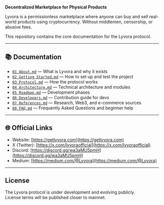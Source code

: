 

**Decentralized Marketplace for Physical Products**

Lyvora is a permissionless marketplace where anyone can buy and sell real-world products using cryptocurrency. Without middlemen, censorship, or abusive fees.

This repository contains the core documentation for the Lyvora protocol.

---

## 📚 Documentation
- [`01 About.md`](01%20About.md) — What is Lyvora and why it exists  
- [`02 Getting Started.md`](02%20Getting%20Started.md) — How to set up and test the project  
- [`03 Protocol.md`](03%20Protocol.md) — How the protocol works  
- [`04 Architecture.md`](04%20Architecture.md) — Technical architecture and modules  
- [`05 Roadmap.md`](05%20Roadmap.md) — Development phases  
- [`06 Developers.md`](06%20Developers.md) — Contribution guide for devs  
- [`07 References.md`](07%20References.md) — Research, Web3, and e-commerce sources  
- [`08 FAQ.md`](08%20FAQ.md) — Frequently Asked Questions and beginner help

---

## 🌐 Official Links

- Website: [https://getlyvora.com](https://getlyvora.com)  
- X (Twitter): [https://x.com/lyvoraofficial](https://x.com/lyvoraofficial)  
- Discord: [https://discord.gg/wa3aMU5pmH](https://discord.gg/wa3aMU5pmH)  
- Medium: [https://medium.com/@Lyvora](https://medium.com/@Lyvora)

---

## License

The Lyvora protocol is under development and evolving publicly.  
License terms will be published closer to mainnet.





